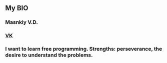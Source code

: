 ## My BIO
### Masnkiy V.D.
### [VK](vk.com/134421888)
### I want to learn free programming. Strengths: perseverance, the desire to understand the problems.
